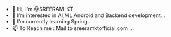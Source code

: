 - 👋 Hi, I’m @SREERAM-KT
- 👀 I’m interested in AI,ML,Android and Backend development...
- 🌱 I’m currently learning Spring...
- 📫 To Reach me : Mail to sreeramktofficial.com ...

<!---
SREERAM-KT/SREERAM-KT is a ✨ special ✨ repository because its `README.md` (this file) appears on your GitHub profile.
You can click the Preview link to take a look at your changes.
--->
